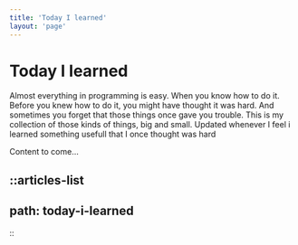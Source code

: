 ```yaml
---
title: 'Today I learned'
layout: 'page'
---
```


# Today I learned

Almost everything in programming is easy. When you know how to do it. 
Before you knew how to do it, you might have thought it was hard. And sometimes you forget that those things once gave you trouble. This is my collection of those kinds of things, big and small. Updated whenever I feel i learned something usefull that I once thought was hard

Content to come...

::articles-list
---
path: today-i-learned
---
::